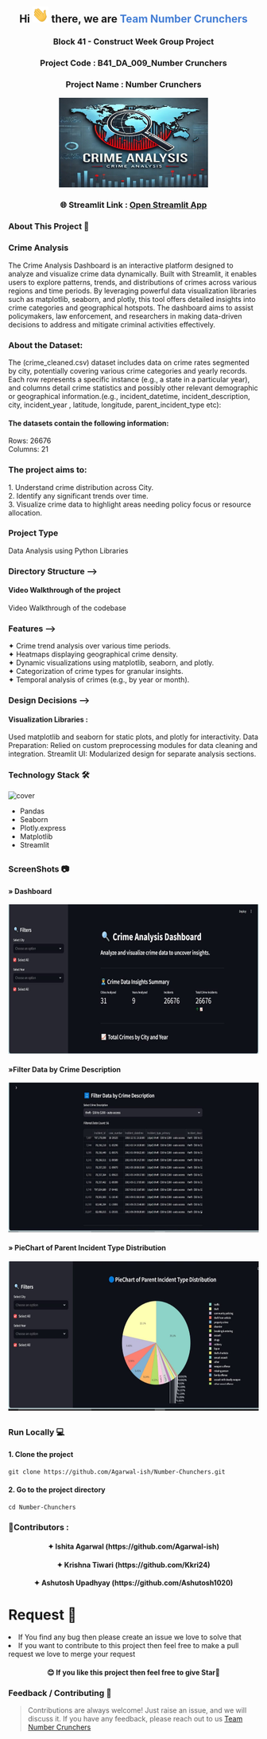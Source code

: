 <div align="center">
<h2> Hi <img src="https://raw.githubusercontent.com/ABSphreak/ABSphreak/master/gifs/Hi.gif" width="33"> there, we are <span style="color: #447ED5">Team Number Crunchers</span></h2>
 
</div>

<div align="center">
       
 <h3>Block 41 - Construct Week Group Project</h3>
 <h3>Project Code : B41_DA_009_Number Crunchers </h3>
  <h3>Project Name : Number Crunchers</h3>
  
 </div>




<div align="center">


<img src="https://github.com/Agarwal-ish/Number-Chunchers/blob/main/logo.jpg" width="300" height="180" alt="Dashboard">

### 🌐 Streamlit Link : [Open Streamlit App](https://number-chunchers-lmweeha8cqinu3pj6tnxym.streamlit.app/)

 </div>


 



<h3 align="left"> About This Project 📖</h3>

 <div aling="left">
 <h3>Crime Analysis</h3>

  <p>   The Crime Analysis Dashboard is an interactive platform designed to analyze and visualize crime data dynamically. Built with Streamlit, it enables users to explore patterns, trends, and distributions of crimes across various regions and time periods. By leveraging powerful data visualization libraries such as matplotlib, seaborn, and plotly, this tool offers detailed insights into crime categories and geographical hotspots. The dashboard aims to assist policymakers, law enforcement, and researchers in making data-driven decisions to address and mitigate criminal activities effectively.     </p>

 <h3>About the Dataset:</h3> 
The (crime_cleaned.csv) dataset includes data on crime rates segmented by city, potentially covering various crime categories and yearly records. Each row represents a specific instance (e.g., a state in a particular year), and columns detail crime statistics and possibly other relevant demographic or geographical information.(e.g., incident_datetime, incident_description, city, incident_year	, latitude, longitude, parent_incident_type etc):<br>
<h4>The datasets contain the following information:</h4>
Rows:  26676   <br>
Columns:  21 


<h3>The project aims to:</h3>
1. Understand crime distribution across City.<br>
2. Identify any significant trends over time.<br>
3. Visualize crime data to highlight areas needing policy focus or resource allocation.


  <h3>Project Type</h3>
  Data Analysis using Python Libraries

  <h3>Directory Structure --></h3>
  <h4>Video Walkthrough of the project</h4>

  Video Walkthrough of the codebase

  <h3>Features --></h3>
  ✦ Crime trend analysis over various time periods.<br>
  ✦ Heatmaps displaying geographical crime density.<br>
  ✦ Dynamic visualizations using matplotlib, seaborn, and plotly.<br>
  ✦ Categorization of crime types for granular insights.<br>
  ✦ Temporal analysis of crimes (e.g., by year or month).

 <h3>Design Decisions --></h3>
<h4>Visualization Libraries :</h4> Used matplotlib and seaborn for static plots, and plotly for interactivity.
Data Preparation: Relied on custom preprocessing modules for data cleaning and integration.
Streamlit UI: Modularized design for separate analysis sections.

  </div>

 
### Technology Stack 🛠
![cover](https://upload.wikimedia.org/wikipedia/commons/c/c3/Python-logo-notext.svg)
- Pandas
- Seaborn
- Plotly.express
- Matplotlib
- Streamlit


##

### ScreenShots 📷

<h4>» Dashboard </h4>
<img src="https://github.com/Agarwal-ish/Number-Chunchers/blob/main/images/img7.jpg" width="700" height="300" alt="Dashboard">

<h4>»Filter Data by Crime Description </h4>
<img src="https://github.com/Agarwal-ish/Number-Chunchers/blob/main/images/img6.jpg" width="700" height="300" alt="Filter Data">

<h4>» PieChart of Parent Incident Type Distribution </h4> 
<img src="https://github.com/Agarwal-ish/Number-Chunchers/blob/main/images/img2.jpg" width="700" height="300" alt="Filter Data">

 
 ##

 ### Run Locally  💻

<h4>1. Clone the project </h4>

```
git clone https://github.com/Agarwal-ish/Number-Chunchers.git

```
<h4>2. Go to the project directory </h4> 

```
cd Number-Chunchers
```

<div align="center">
<h3 align="left">👷Contributors :</h3>

<h4>✦ Ishita Agarwal (https://github.com/Agarwal-ish) </h4>
<h4>✦ Krishna Tiwari (https://github.com/Kkri24) </h4>
<h4>✦ Ashutosh Upadhyay (https://github.com/Ashutosh1020) </h4>

</div>

  # Request  🤗
<div>
<li>If You find any bug then please create an issue we love to solve that</li>
<li>If you want to contribute to this project then feel free to make a pull request we love to merge your request</li>
 </div>
   
  <div align="center">
   <h4>  😊 If you like this project then feel free to give Star🌟</h4>
   </div>
  
 ### Feedback / Contributing 🤝
 > Contributions are always welcome! Just raise an issue, and we will discuss it.
  > If you have any feedback, please reach out to us <a href="mailto: uashutosh309@gmail.com">Team Number Crunchers</a>


 
